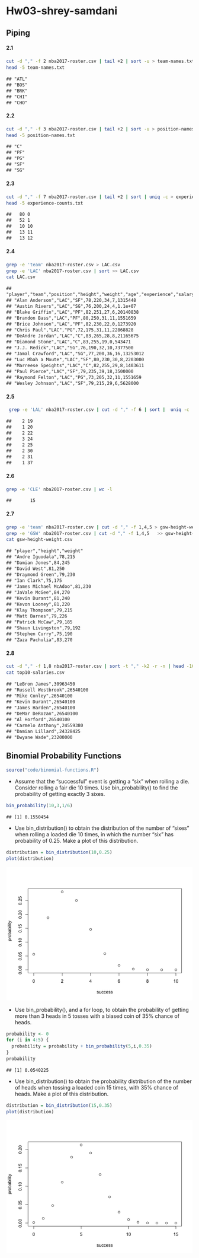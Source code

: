 Hw03-shrey-samdani
================

Piping
------

#### 2.1

``` bash
cut -d "," -f 2 nba2017-roster.csv | tail +2 | sort -u > team-names.txt
head -5 team-names.txt
```

    ## "ATL"
    ## "BOS"
    ## "BRK"
    ## "CHI"
    ## "CHO"

#### 2.2

``` bash
cut -d "," -f 3 nba2017-roster.csv | tail +2 | sort -u > position-names.txt 
head -5 position-names.txt
```

    ## "C"
    ## "PF"
    ## "PG"
    ## "SF"
    ## "SG"

#### 2.3

``` bash
cut -d "," -f 7 nba2017-roster.csv | tail +2 | sort | uniq -c > experience-counts.txt
head -5 experience-counts.txt
```

    ##   80 0
    ##   52 1
    ##   10 10
    ##   13 11
    ##   13 12

#### 2.4

``` bash
grep -e 'team' nba2017-roster.csv > LAC.csv
grep -e 'LAC' nba2017-roster.csv | sort >> LAC.csv
cat LAC.csv
```

    ## "player","team","position","height","weight","age","experience","salary"
    ## "Alan Anderson","LAC","SF",78,220,34,7,1315448
    ## "Austin Rivers","LAC","SG",76,200,24,4,1.1e+07
    ## "Blake Griffin","LAC","PF",82,251,27,6,20140838
    ## "Brandon Bass","LAC","PF",80,250,31,11,1551659
    ## "Brice Johnson","LAC","PF",82,230,22,0,1273920
    ## "Chris Paul","LAC","PG",72,175,31,11,22868828
    ## "DeAndre Jordan","LAC","C",83,265,28,8,21165675
    ## "Diamond Stone","LAC","C",83,255,19,0,543471
    ## "J.J. Redick","LAC","SG",76,190,32,10,7377500
    ## "Jamal Crawford","LAC","SG",77,200,36,16,13253012
    ## "Luc Mbah a Moute","LAC","SF",80,230,30,8,2203000
    ## "Marreese Speights","LAC","C",82,255,29,8,1403611
    ## "Paul Pierce","LAC","SF",79,235,39,18,3500000
    ## "Raymond Felton","LAC","PG",73,205,32,11,1551659
    ## "Wesley Johnson","LAC","SF",79,215,29,6,5628000

#### 2.5

``` bash
 grep -e 'LAL' nba2017-roster.csv | cut -d "," -f 6 | sort |  uniq -c
```

    ##    2 19
    ##    1 20
    ##    2 22
    ##    3 24
    ##    2 25
    ##    2 30
    ##    2 31
    ##    1 37

#### 2.6

``` bash
grep -e 'CLE' nba2017-roster.csv | wc -l
```

    ##       15

#### 2.7

``` bash
grep -e 'team' nba2017-roster.csv | cut -d "," -f 1,4,5 > gsw-height-weight.csv
grep -e 'GSW' nba2017-roster.csv | cut -d "," -f 1,4,5   >> gsw-height-weight.csv
cat gsw-height-weight.csv
```

    ## "player","height","weight"
    ## "Andre Iguodala",78,215
    ## "Damian Jones",84,245
    ## "David West",81,250
    ## "Draymond Green",79,230
    ## "Ian Clark",75,175
    ## "James Michael McAdoo",81,230
    ## "JaVale McGee",84,270
    ## "Kevin Durant",81,240
    ## "Kevon Looney",81,220
    ## "Klay Thompson",79,215
    ## "Matt Barnes",79,226
    ## "Patrick McCaw",79,185
    ## "Shaun Livingston",79,192
    ## "Stephen Curry",75,190
    ## "Zaza Pachulia",83,270

#### 2.8

``` bash
cut -d "," -f 1,8 nba2017-roster.csv | sort -t "," -k2 -r -n | head -10 > top10-salaries.csv
cat top10-salaries.csv
```

    ## "LeBron James",30963450
    ## "Russell Westbrook",26540100
    ## "Mike Conley",26540100
    ## "Kevin Durant",26540100
    ## "James Harden",26540100
    ## "DeMar DeRozan",26540100
    ## "Al Horford",26540100
    ## "Carmelo Anthony",24559380
    ## "Damian Lillard",24328425
    ## "Dwyane Wade",23200000

Binomial Probability Functions
------------------------------

``` r
source("code/binomial-functions.R")
```

-   Assume that the “successful” event is getting a “six” when rolling a die. Consider rolling a fair die 10 times. Use bin\_probability() to find the probability of getting exactly 3 sixes.

``` r
bin_probability(10,3,1/6)
```

    ## [1] 0.1550454

-   Use bin\_distribution() to obtain the distribution of the number of “sixes” when rolling a loaded die 10 times, in which the number “six” has probability of 0.25. Make a plot of this distribution.

``` r
distribution = bin_distribution(10,0.25)
plot(distribution)
```

![](images/unnamed-chunk-11-1.png)

-   Use bin\_probability(), and a for loop, to obtain the probability of getting more than 3 heads in 5 tosses with a biased coin of 35% chance of heads.

``` r
probability <- 0
for (i in 4:5) {
  probability = probability + bin_probability(5,i,0.35)
}
probability
```

    ## [1] 0.0540225

-   Use bin\_distribution() to obtain the probability distribution of the number of heads when tossing a loaded coin 15 times, with 35% chance of heads. Make a plot of this distribution.

``` r
distribution = bin_distribution(15,0.35)
plot(distribution)
```

![](images/unnamed-chunk-13-1.png)
